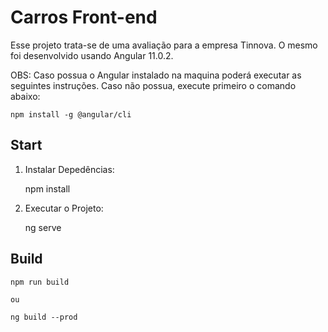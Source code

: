 # Carros Front-end 

Esse projeto trata-se de uma avaliação para a empresa Tinnova. O mesmo foi desenvolvido usando Angular 11.0.2.


OBS: Caso possua o Angular instalado na maquina poderá executar as seguintes instruções. Caso não possua, execute primeiro o comando abaixo:

    npm install -g @angular/cli

## Start 

1. Instalar Depedências:
   
   
    npm install
   

2. Executar o Projeto:
   
    ng serve
   

## Build 
  
    npm run build

    ou

    ng build --prod
